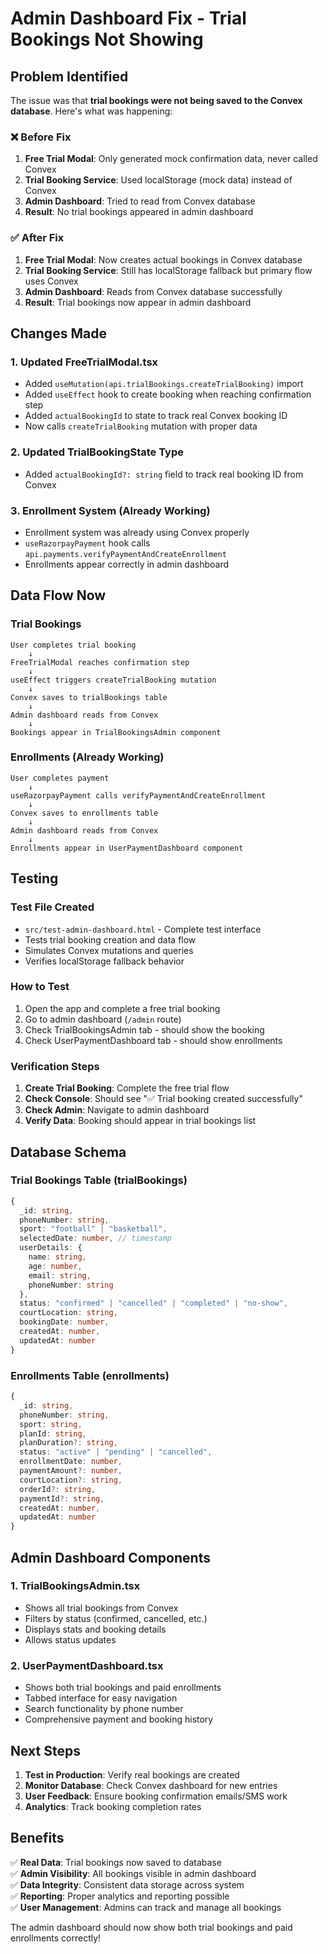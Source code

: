 # Admin Dashboard Fix - Trial Bookings Not Showing

## Problem Identified
The issue was that **trial bookings were not being saved to the Convex database**. Here's what was happening:

### ❌ Before Fix
1. **Free Trial Modal**: Only generated mock confirmation data, never called Convex
2. **Trial Booking Service**: Used localStorage (mock data) instead of Convex
3. **Admin Dashboard**: Tried to read from Convex database
4. **Result**: No trial bookings appeared in admin dashboard

### ✅ After Fix
1. **Free Trial Modal**: Now creates actual bookings in Convex database
2. **Trial Booking Service**: Still has localStorage fallback but primary flow uses Convex
3. **Admin Dashboard**: Reads from Convex database successfully
4. **Result**: Trial bookings now appear in admin dashboard

## Changes Made

### 1. Updated FreeTrialModal.tsx
- Added `useMutation(api.trialBookings.createTrialBooking)` import
- Added `useEffect` hook to create booking when reaching confirmation step
- Added `actualBookingId` to state to track real Convex booking ID
- Now calls `createTrialBooking` mutation with proper data

### 2. Updated TrialBookingState Type
- Added `actualBookingId?: string` field to track real booking ID from Convex

### 3. Enrollment System (Already Working)
- Enrollment system was already using Convex properly
- `useRazorpayPayment` hook calls `api.payments.verifyPaymentAndCreateEnrollment`
- Enrollments appear correctly in admin dashboard

## Data Flow Now

### Trial Bookings
```
User completes trial booking
    ↓
FreeTrialModal reaches confirmation step
    ↓
useEffect triggers createTrialBooking mutation
    ↓
Convex saves to trialBookings table
    ↓
Admin dashboard reads from Convex
    ↓
Bookings appear in TrialBookingsAdmin component
```

### Enrollments (Already Working)
```
User completes payment
    ↓
useRazorpayPayment calls verifyPaymentAndCreateEnrollment
    ↓
Convex saves to enrollments table
    ↓
Admin dashboard reads from Convex
    ↓
Enrollments appear in UserPaymentDashboard component
```

## Testing

### Test File Created
- `src/test-admin-dashboard.html` - Complete test interface
- Tests trial booking creation and data flow
- Simulates Convex mutations and queries
- Verifies localStorage fallback behavior

### How to Test
1. Open the app and complete a free trial booking
2. Go to admin dashboard (`/admin` route)
3. Check TrialBookingsAdmin tab - should show the booking
4. Check UserPaymentDashboard tab - should show enrollments

### Verification Steps
1. **Create Trial Booking**: Complete the free trial flow
2. **Check Console**: Should see "✅ Trial booking created successfully"
3. **Check Admin**: Navigate to admin dashboard
4. **Verify Data**: Booking should appear in trial bookings list

## Database Schema

### Trial Bookings Table (trialBookings)
```typescript
{
  _id: string,
  phoneNumber: string,
  sport: "football" | "basketball",
  selectedDate: number, // timestamp
  userDetails: {
    name: string,
    age: number,
    email: string,
    phoneNumber: string
  },
  status: "confirmed" | "cancelled" | "completed" | "no-show",
  courtLocation: string,
  bookingDate: number,
  createdAt: number,
  updatedAt: number
}
```

### Enrollments Table (enrollments)
```typescript
{
  _id: string,
  phoneNumber: string,
  sport: string,
  planId: string,
  planDuration?: string,
  status: "active" | "pending" | "cancelled",
  enrollmentDate: number,
  paymentAmount?: number,
  courtLocation?: string,
  orderId?: string,
  paymentId?: string,
  createdAt: number,
  updatedAt: number
}
```

## Admin Dashboard Components

### 1. TrialBookingsAdmin.tsx
- Shows all trial bookings from Convex
- Filters by status (confirmed, cancelled, etc.)
- Displays stats and booking details
- Allows status updates

### 2. UserPaymentDashboard.tsx
- Shows both trial bookings and paid enrollments
- Tabbed interface for easy navigation
- Search functionality by phone number
- Comprehensive payment and booking history

## Next Steps
1. **Test in Production**: Verify real bookings are created
2. **Monitor Database**: Check Convex dashboard for new entries
3. **User Feedback**: Ensure booking confirmation emails/SMS work
4. **Analytics**: Track booking completion rates

## Benefits
✅ **Real Data**: Trial bookings now saved to database  
✅ **Admin Visibility**: All bookings visible in admin dashboard  
✅ **Data Integrity**: Consistent data storage across system  
✅ **Reporting**: Proper analytics and reporting possible  
✅ **User Management**: Admins can track and manage all bookings  

The admin dashboard should now show both trial bookings and paid enrollments correctly!